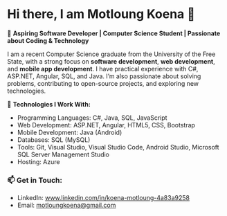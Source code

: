 # Hi there, I am Motloung Koena 👋

🚀 **Aspiring Software Developer | Computer Science Student | Passionate about Coding & Technology**  

I am a recent Computer Science graduate from the University of the Free State, with a strong focus on **software development**, **web development**, 
and **mobile app development**. I have practical experience with C#, ASP.NET, Angular, SQL, and Java. I’m also passionate about solving problems, contributing to open-source projects, and 
exploring new technologies. 

🔧 **Technologies I Work With:**
- Programming Languages: C#, Java, SQL, JavaScript
- Web Development: ASP.NET, Angular, HTML5, CSS, Bootstrap
- Mobile Development: Java (Android)
- Databases: SQL (MySQL)
- Tools: Git, Visual Studio, Visual Studio Code, Android Studio, Microsoft SQL Server Management Studio
- Hosting: Azure

  
### 📫 **Get in Touch:**
- LinkedIn: www.linkedin.com/in/koena-motloung-4a83a9258
- Email: motloungkoena@gmail.com
